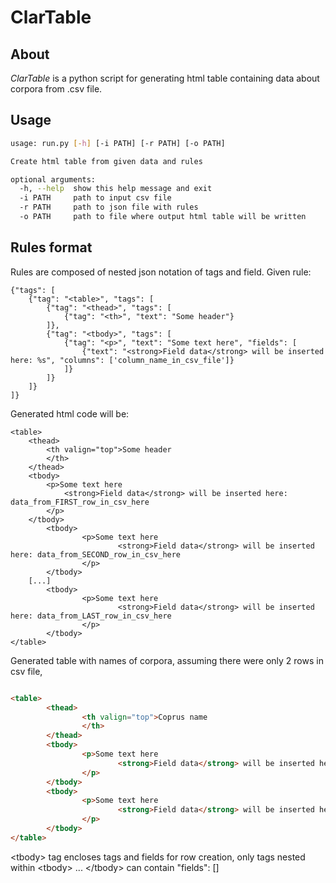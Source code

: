 ClarTable
=========
About
-----
*ClarTable* is a python script for generating html table containing data about corpora from .csv file.


## Usage
```bash
usage: run.py [-h] [-i PATH] [-r PATH] [-o PATH]

Create html table from given data and rules

optional arguments:
  -h, --help  show this help message and exit
  -i PATH     path to input csv file
  -r PATH     path to json file with rules
  -o PATH     path to file where output html table will be written
```

## Rules format
Rules are composed of nested json notation of tags and field. 
Given rule:
```
{"tags": [
	{"tag": "<table>", "tags": [
		{"tag": "<thead>", "tags": [
			{"tag": "<th>", "text": "Some header"}	
		]},
		{"tag": "<tbody>", "tags": [
			{"tag": "<p>", "text": "Some text here", "fields": [
				{"text": "<strong>Field data</strong> will be inserted here: %s", "columns": ['column_name_in_csv_file']}
			]}
		]}
	]}
]}
```

Generated html code will be:
```
<table>
	<thead>
		<th valign="top">Some header
		</th>
	</thead>
	<tbody>
		<p>Some text here
			<strong>Field data</strong> will be inserted here: data_from_FIRST_row_in_csv_here
		</p>
	</tbody>
        <tbody>
                <p>Some text here
                        <strong>Field data</strong> will be inserted here: data_from_SECOND_row_in_csv_here
                </p>
        </tbody>
	[...]
        <tbody>
                <p>Some text here
                        <strong>Field data</strong> will be inserted here: data_from_LAST_row_in_csv_here
                </p>
        </tbody>
</table>

```

Generated table with names of corpora, assuming there were only 2 rows in csv file, 
```html

<table>
        <thead>
                <th valign="top">Coprus name
                </th>
        </thead>
        <tbody>
                <p>Some text here
                        <strong>Field data</strong> will be inserted here: NKJP 2.1.4
                </p>
        </tbody>
        <tbody>
                <p>Some text here
                        <strong>Field data</strong> will be inserted here: Common Crawl
                </p>
        </tbody>
</table>
```

\<tbody\> tag encloses tags and fields for row creation, only tags nested within \<tbody\> ... \</tbody\> can contain "fields": []

	
